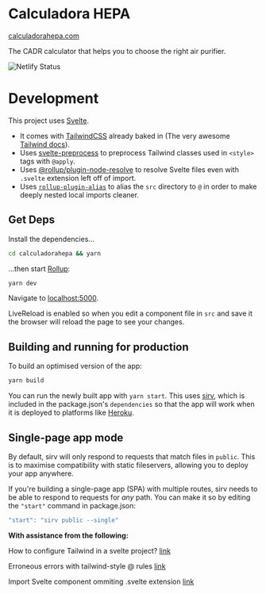 # Calculadora HEPA

[calculadorahepa.com](https://www.calculadorahepa.com/)

The CADR calculator that helps you to choose the right air purifier.

![Netlify Status](https://api.netlify.com/api/v1/badges/9c5cff4e-8e3c-4232-aad7-ab36565b0eb8/deploy-status)

# Development

This project uses [Svelte](https://svelte.dev).

- It comes with [TailwindCSS](https://tailwindcss.com/) already baked in (The very awesome [Tailwind docs](https://tailwindcss.com/docs/installation/)).
- Uses [svelte-preprocess](https://github.com/sveltejs/svelte-preprocess) to preprocess Tailwind classes used in `<style>` tags with `@apply`.
- Uses [@rollup/plugin-node-resolve](https://github.com/rollup/plugins/tree/master/packages/node-resolve#extensions) to resolve Svelte files even with `.svelte` extension left off of import.
- Uses [`rollup-plugin-alias`](https://github.com/rollup/plugins/tree/master/packages/alias) to alias the `src` directory to `@` in order to make deeply nested local imports cleaner.

## Get Deps

Install the dependencies...

```bash
cd calculadorahepa && yarn
```

...then start [Rollup](https://rollupjs.org):

```bash
yarn dev
```

Navigate to [localhost:5000](http://localhost:5000).

LiveReload is enabled so when you edit a component file in `src` and save it the browser will reload the page to see your changes.

## Building and running for production

To build an optimised version of the app:

```bash
yarn build
```

You can run the newly built app with `yarn start`. This uses [sirv](https://github.com/lukeed/sirv), which is included in the package.json's `dependencies` so that the app will work when it is deployed to platforms like [Heroku](https://heroku.com).

## Single-page app mode

By default, sirv will only respond to requests that match files in `public`. This is to maximise compatibility with static fileservers, allowing you to deploy your app anywhere.

If you're building a single-page app (SPA) with multiple routes, sirv needs to be able to respond to requests for _any_ path. You can make it so by editing the `"start"` command in package.json:

```js
"start": "sirv public --single"
```

**With assistance from the following:**

How to configure Tailwind in a svelte project? [link](https://github.com/tailwindcss/discuss/issues/254)

Erroneous errors with tailwind-style @ rules [link](https://github.com/UnwrittenFun/svelte-vscode/issues/47)

Import Svelte component ommiting .svelte extension [link](https://stackoverflow.com/questions/58715992/import-svelte-component-ommiting-svelte-extension)
